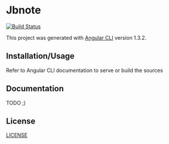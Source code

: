 # Jbnote

[![Build Status](https://travis-ci.org/jbouzekri/jbnote.svg?branch=master)](https://travis-ci.org/jbouzekri/jbnote)

This project was generated with [Angular CLI](https://github.com/angular/angular-cli) version 1.3.2.

## Installation/Usage

Refer to Angular CLI documentation to serve or build the sources

## Documentation

TODO ;)

## License

[LICENSE](https://github.com/jbouzekri/jbnote)
